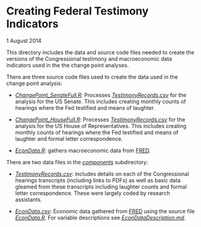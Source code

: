 # Creating Federal Testimony Indicators

1 August 2014

This directory includes the data and source code files needed to create the versions of the Congressional testimony and macroeconomic data indicators used in the the change point analyses.

There are three source code files used to create the data used in the change point analysis:

- *[ChangePoint_SenateFull.R](ChangePoint_SenateFull.R)*: Processes *[TestimonyRecords.csv](components/TestimonyRecords.csv)* for the analysis for the US Senate. This includes creating monthly counts of hearings where the Fed testified and means of laughter.

- *[ChangePoint_HouseFull.R](ChangePoint_HouseFull.R)*: Processes *[TestimonyRecords.csv](components/TestimonyRecords.csv)* for the analysis for the US House of Representatives. This includes creating monthly counts of hearings where the Fed testified and means of laughter and formal letter correspondence.

- *[EconData.R](EconData.R)*: gathers macroeconomic data from [FRED](http://research.stlouisfed.org/fred2/).

There are two data files in the *[components](components/)* subdirectory:

- *[TestimonyRecords.csv](components/TestimonyRecords.csv)*: includes details on each of the Congressional hearings transcripts (including links to PDFs) as well as basic data gleamed from these transcripts including laughter counts and formal letter correspondence. These were largely coded by research assistants.

- *[EconData.csv](components/EconData.csv)*: Economic data gathered from [FRED](http://research.stlouisfed.org/fred2/) using the source file *[EconData.R](EconData.R)*. For variable descriptions see *[EconDataDescription.md](components/EconDataDescription.md)*.
